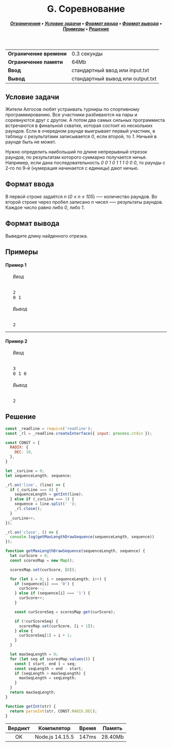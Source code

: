 <h1 align="center">G. Соревнование</h1>

<h5 align="center">
<a href="#limits">Ограничения</a>
•
<a href="#task">Условие задачи</a>
•
<a href="#input">Формат ввода</a>
•
<a href="#output">Формат вывода</a>
•
<a href="#examples">Примеры</a>
•
<a href="#solution">Решение</a>
</h5>

<br>

<table id="limits">
<tbody>
<tr>
<td>
<b>Ограничение времени</b>
</td>
<td>
0.3 секунды
</td>
</tr>
<tr>
<td>
<b>Ограничение памяти</b>
</td>
<td>
64Mb
</td>
</tr>
<tr>
<td>
<b>Ввод</b>
</td>
<td>
стандартный ввод или input.txt
</td>
</tr>
<tr>
<td>
<b>Вывод</b>
</td>
<td>
стандартный вывод или output.txt
</td>
</tr>
</tbody>
</table>

<h2 id="task">Условие задачи</h2>

Жители Алгосов любят устраивать турниры по спортивному программированию. Все участники разбиваются на пары и соревнуются друг с другом. А потом два самых сильных программиста встречаются в финальной схватке, которая состоит из нескольких раундов. Если в очередном раунде выигрывает первый участник, в таблицу с результатами записывается _0_, если второй, то _1_. Ничьей в раунде быть не может.

Нужно определить наибольший по длине непрерывный отрезок раундов, по результатам которого суммарно получается ничья. Например, если дана последовательность _0 0 1 0 1 1 1 0 0 0_, то раунды с 2-го по 9-й (нумерация начинается с единицы) дают ничью.

<h2 id="input">Формат ввода</h2>

В первой строке задаётся _n_ (_0 ≤ n ≤ 105_) –— количество раундов. Во второй строке через пробел записано _n_ чисел –— результаты раундов. Каждое число равно либо _0_, либо _1_.

<h2 id="output">Формат вывода</h2>

Выведите длину найденного отрезка.

<h2 id="examples">Примеры</h2>

<h4>Пример 1</h4>
<ul>
<h6>Ввод</h6>
<pre>
2
0 1
</pre>

<h6>Вывод</h6>
<pre>
2
</pre>
</ul>

<hr>

<h4>Пример 2</h4>
<ul>
<h6>Ввод</h6>
<pre>
3
0 1 0
</pre>

<h6>Вывод</h6>
<pre>
2
</pre>
</ul>

<h2 id="solution">Решение</h2>

```javascript
const _readline = require('readline');
const _rl = _readline.createInterface({ input: process.stdin });

const CONST = {
  RADIX: {
    DEC: 10,
  },
}

let _curLine = 0;
let sequenceLength, sequence;

_rl.on('line', (line) => {
  if (_curLine === 0) {
    sequenceLength = getInt(line);
  } else if (_curLine === 1) {
    sequence = line.split(' ');
    _rl.close();
  }
  _curLine++;
});

_rl.on('close', () => {
  console.log(getMaxLengthDrawSequence(sequenceLength, sequence))
});

function getMaxLengthDrawSequence(sequenceLength, sequence) {
  let curScore = 0;
  const scoresMap = new Map();

  scoresMap.set(curScore, [0]);

  for (let i = 0; i < sequenceLength; i++) {
    if (sequence[i] === '0') {
      curScore--;
    } else if (sequence[i] === '1') {
      curScore++;
    }

    const curScoreSeq = scoresMap.get(curScore);

    if (!curScoreSeq) {
      scoresMap.set(curScore, [i + 1]);
    } else {
      curScoreSeq[1] = i + 1;
    }
  }

  let maxSeqLength = 0;
  for (let seq of scoresMap.values()) {
    const [ start, end ] = seq;
    const seqLength = end - start;
    if (seqLength > maxSeqLength) {
      maxSeqLength = seqLength;
    }
  }
  return maxSeqLength;
}

function getInt(str) {
  return parseInt(str, CONST.RADIX.DEC);
}
```
<table>
  <thead>
    <tr>
      <th>Вердикт</th>
      <th>Компилятор</th>
      <th>Время</th>
      <th>Память</th>
    </tr>
  </thead>
  <tbody>
<tr align="center">
<td>OK</td>
<td>Node.js 14.15.5</td>
<td>147ms</td>
<td>28.40Mb</td>
</tr>
  </tbody>
</table>